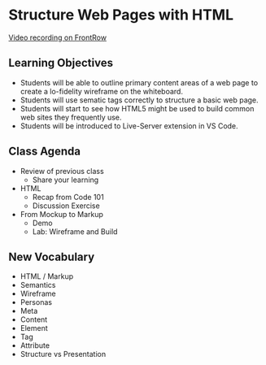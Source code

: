 # Structure Web Pages with HTML

[Video recording on FrontRow]()

## Learning Objectives

- Students will be able to outline primary content areas of a web page to create a lo-fidelity wireframe on the whiteboard.
- Students will use sematic tags correctly to structure a basic web page.
- Students will start to see how HTML5 might be used to build common web sites they frequently use.
- Students will be introduced to Live-Server extension in VS Code.

## Class Agenda

- Review of previous class
  - Share your learning
- HTML
  - Recap from Code 101
  - Discussion Exercise
- From Mockup to Markup
  - Demo
  - Lab: Wireframe and Build

## New Vocabulary

- HTML / Markup
- Semantics
- Wireframe
- Personas
- Meta
- Content
- Element
- Tag
- Attribute
- Structure vs Presentation
